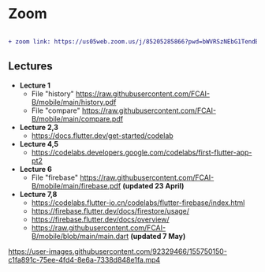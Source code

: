# Zoom
```diff

+ zoom link: https://us05web.zoom.us/j/85205285866?pwd=bWVRSzNEbG1TendBSEJaZ3lkQithZz09 
```

<!-- - **Insha Allah, our next lecture will be online on Saturday 07 May @ 13:30 (1:30 pm) [normal time before Ramadan]**  -->

## Lectures
- **Lecture 1** 
  - File "history" https://raw.githubusercontent.com/FCAI-B/mobile/main/history.pdf
  - File "compare" https://raw.githubusercontent.com/FCAI-B/mobile/main/compare.pdf
- **Lecture 2,3** 
  - https://docs.flutter.dev/get-started/codelab
- **Lecture 4,5** 
  - https://codelabs.developers.google.com/codelabs/first-flutter-app-pt2
- **Lecture 6** 
  - File "firebase" https://raw.githubusercontent.com/FCAI-B/mobile/main/firebase.pdf **(updated 23 April)**
- **Lecture 7,8** 
  - https://codelabs.flutter-io.cn/codelabs/flutter-firebase/index.html
  - https://firebase.flutter.dev/docs/firestore/usage/ 
  - https://firebase.flutter.dev/docs/overview/
  - https://raw.githubusercontent.com/FCAI-B/mobile/blob/main/main.dart **(updated 7 May)**

https://user-images.githubusercontent.com/92329466/155750150-c1fa891c-75ee-4fd4-8e6a-7338d848e1fa.mp4
